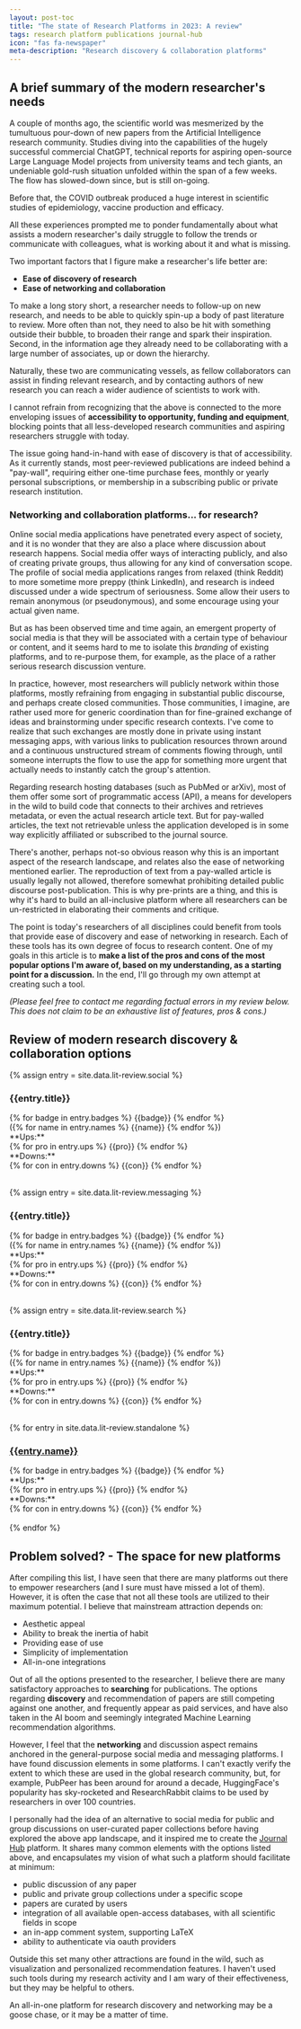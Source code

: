 ```yaml
---
layout: post-toc
title: "The state of Research Platforms in 2023: A review"
tags: research platform publications journal-hub
icon: "fas fa-newspaper"
meta-description: "Research discovery & collaboration platforms"
---
```


<h2 id="A brief summary of the modern researcher's needs" class="scroll-mt-[150px]">A brief summary of the modern researcher's needs</h2>

A couple of months ago, the scientific world was mesmerized by the tumultuous pour-down of new papers from the
Artificial Intelligence research community. Studies diving into the capabilities of the hugely successful commercial
ChatGPT, technical reports for aspiring open-source Large Language Model projects from university teams and tech giants,
an undeniable gold-rush situation unfolded within the span of a few weeks. The flow has slowed-down since, but is still
on-going.

Before that, the COVID outbreak produced a huge interest in scientific studies of epidemiology, vaccine production and
efficacy.

All these experiences prompted me to ponder fundamentally about what assists a modern researcher's daily struggle to
follow the trends or communicate with colleagues, what is working about it and what is missing.

Two important factors that I figure make a researcher's life better are:

- **Ease of discovery of research**
- **Ease of networking and collaboration**

To make a long story short, a researcher needs to follow-up on new research, and needs to be able to quickly spin-up a
body of past literature to review. More often than not, they need to also be hit with something outside their bubble, to
broaden their range and spark their inspiration. Second, in the information age they already need to be collaborating
with a large number of associates, up or down the hierarchy.

Naturally, these two are communicating vessels, as fellow collaborators can assist in finding relevant research, and by
contacting authors of new research you can reach a wider audience of scientists to work with.

I cannot refrain from recognizing that the above is connected to the more enveloping issues of **accessibility to
opportunity, funding and equipment**, blocking points that all less-developed research communities and aspiring
researchers struggle with today.

<!-- ### A stalwart ally: Research-hosting databases

I myself was in the fortunate position to be able to actively explore new AI papers and projects on a daily basis, without the pressure of deadlines and work. It appeared that it was quite enough to just hit refresh on the day's pre-print Computer Science paper uploads in what I used to employ as a main source of papers as a physicist researcher, namely [arXiv](https://arxiv.org). arXiv features pre-prints covering a range of (mostly quantitative) disciplines, from the aforementioned Comp. Science to Physics, Mathematics and Computational Biology.

arXiv is backed by Cornell University, and is "a free distribution service and an open-access archive". It hosts pre-prints, meaning that at the time of upload the paper's have not undergone peer-review. It's not the only service to work this way, as there's also the spin-off [medRxiv](https://www.medrxiv.org/), supported by the Cold Spring Harbor Laboratory and associated with Yale University, focusing on Μedicine and most health sciences.

However, my experience is that if you ask a medical researcher, they'll tell you that they're using [PubMed](https://pubmed.ncbi.nlm.nih.gov/) as their literature database. Here comes the elephant in the room, however, as PubMed hosts not-only open-access full-text works, but also research published in major publishing houses' journals, such as Springer's *Nature*, AAAS' *Science* as well as smaller ones. Similar in this aspect, but in the field of engineering, is the [IEEE](https://www.ieee.org/) institute and its corresponding journals, and [ERIC](https://eric.ed.gov/) in the field of education. Naturally, there are plenty more, but you get the gist. There is also [Google Scholar](https://scholar.google.com/), a fully-fledged search engine allowing you to find what you're looking after in some of those open-source databases, as well as major publication houses. -->

The issue going hand-in-hand with ease of discovery is that of accessibility. As it currently stands, most peer-reviewed
publications are indeed behind a "pay-wall", requiring either one-time purchase fees, monthly or yearly personal
subscriptions, or membership in a subscribing public or private research institution.

<h3 id="Networking and collaboration platforms... for research?" class="scroll-mt-[150px]">Networking and collaboration platforms... for research?</h3>

Online social media applications have penetrated every aspect of society, and it is no wonder that they are also a place
where discussion about research happens. Social media offer ways of interacting publicly, and also of creating private
groups, thus allowing for any kind of conversation scope. The profile of social media applications ranges from relaxed
(think Reddit) to more sometime more preppy (think LinkedIn), and research is indeed discussed under a wide spectrum of
seriousness. Some allow their users to remain anonymous (or pseudonymous), and some encourage using your actual given
name.

But as has been observed time and time again, an emergent property of social media is that they will be associated with
a certain type of behaviour or content, and it seems hard to me to isolate this *branding* of existing platforms, and to
re-purpose them, for example, as the place of a rather serious research discussion venture.

In practice, however, most researchers will publicly network within those platforms, mostly refraining from engaging in
substantial public discourse, and perhaps create closed communities. Those communities, I imagine, are rather used more
for generic coordination than for fine-grained exchange of ideas and brainstorming under specific research contexts.
I've come to realize that such exchanges are mostly done in private using instant messaging apps, with various links to
publication resources thrown around and a continuous unstructured stream of comments flowing through, until someone
interrupts the flow to use the app for something more urgent that actually needs to instantly catch the group's
attention.

Regarding research hosting databases (such as PubMed or arXiv), most of them offer some sort of programmatic access
(API), a means for developers in the wild to build code that connects to their archives and retrieves metadata, or even
the actual research article text. But for pay-walled articles, the text not retrievable unless the application developed
is in some way explicitly affiliated or subscribed to the journal source.

There's another, perhaps not-so obvious reason why this is an important aspect of the research landscape, and relates
also the ease of networking mentioned earlier. The reproduction of text from a pay-walled article is usually legally not
allowed, therefore somewhat prohibiting detailed public discourse post-publication. This is why pre-prints are a thing,
and this is why it's hard to build an all-inclusive platform where all researchers can be un-restricted in elaborating
their comments and critique.

The point is today's researchers of all disciplines could benefit from tools that provide ease of discovery and ease of
networking in research. Each of these tools has its own degree of focus to research content. One of my goals in this
article is to **make a list of the pros and cons of the most popular options I'm aware of, based on my understanding, as
a starting point for a discussion.** In the end, I'll go through my own attempt at creating such a tool.

*(Please feel free to contact me regarding factual errors in my review below. This does not claim to be an exhaustive
list of features, pros & cons.)*

<h2 id="Review of modern research discovery & collaboration options" class="scroll-mt-[150px]">Review of modern research discovery & collaboration options</h2>


{% assign entry = site.data.lit-review.social %}
<div class="not-prose shadow-lg bg-gray-100 py-4 w-auto mx-[15%] md:[35%] text-center rounded-xl text-xl font-semibold">
    <h3 id="{{entry.title}}" class="scroll-mt-[150px]">{{entry.title}}</h3>
</div>
<div class="flex flex-row mx-auto justify-center gap-2 py-4 cursor-default">
    {% for badge in entry.badges %}
    <badge class="bg-indigo-600 text-white px-2 py-1 text-center font-bold text-xs rounded-lg">{{badge}}</badge>
    {% endfor %}
</div>
<div class="text-center">
    ({% for name in entry.names %}
    <span class="font-semibold">{{name}}</span>
    {% endfor %})
</div>
**Ups:**
<div class="flex flex-col gap-2">
    {% for pro in entry.ups %}
    <span><i class="md:ml-6 md:mr-4 mr-2 my-auto fas fa-check p-1" style="color: #3b930b;"></i>{{pro}}</span>
    {% endfor %}
</div>
**Downs:**
<div class="flex flex-col gap-2">
    {% for con in entry.downs %}
    <span><i class="md:ml-6 md:mr-4 mr-2 my-auto fas fa-times p-1" style="color: #f26440;"></i>{{con}}</span>
    {% endfor %}
</div>

<br />

{% assign entry = site.data.lit-review.messaging %}

<div class="not-prose shadow-lg bg-gray-100 py-4 w-auto mx-[15%] md:[35%] text-center rounded-xl text-xl font-semibold">
    <h3 id="{{entry.title}}" class="scroll-mt-[150px]">{{entry.title}}</h3>
</div>
<div class="flex flex-row mx-auto justify-center gap-2 py-4 cursor-default">
    {% for badge in entry.badges %}
    <badge class="bg-indigo-600 text-white px-2 py-1 text-center font-bold text-xs rounded-lg">{{badge}}</badge>
    {% endfor %}
</div>
<div class="text-center">
    ({% for name in entry.names %}
    <span class="font-semibold">{{name}}</span>
    {% endfor %})
</div>
**Ups:**
<div class="flex flex-col gap-2">
    {% for pro in entry.ups %}
    <span><i class="md:ml-6 md:mr-4 mr-2 my-auto fas fa-check p-1" style="color: #3b930b;"></i>{{pro}}</span>
    {% endfor %}
</div>
**Downs:**
<div class="flex flex-col gap-2">
    {% for con in entry.downs %}
    <span><i class="md:ml-6 md:mr-4 mr-2 my-auto fas fa-times p-1" style="color: #f26440;"></i>{{con}}</span>
    {% endfor %}
</div>

<br />

{% assign entry = site.data.lit-review.search %}

<div class="not-prose shadow-lg bg-gray-100 py-4 w-auto mx-[15%] md:[35%] text-center rounded-xl text-xl font-semibold">
    <h3 id="{{entry.title}}" class="scroll-mt-[150px]">{{entry.title}}</h3>
</div>
<div class="flex flex-row mx-auto justify-center gap-2 py-4 cursor-default">
    {% for badge in entry.badges %}
    <badge class="bg-indigo-600 text-white px-2 py-1 text-center font-bold text-xs rounded-lg">{{badge}}</badge>
    {% endfor %}
</div>
<div class="text-center">
    ({% for name in entry.names %}
    <span class="font-semibold">{{name}}</span>
    {% endfor %})
</div>
**Ups:**
<div class="flex flex-col gap-2">
    {% for pro in entry.ups %}
    <span><i class="md:ml-6 md:mr-4 mr-2 my-auto fas fa-check p-1" style="color: #3b930b;"></i>{{pro}}</span>
    {% endfor %}
</div>
**Downs:**
<div class="flex flex-col gap-2">
    {% for con in entry.downs %}
    <span><i class="md:ml-6 md:mr-4 mr-2 my-auto fas fa-times p-1" style="color: #f26440;"></i>{{con}}</span>
    {% endfor %}
</div>

<br/>

{% for entry in site.data.lit-review.standalone %}
<!-- <TEMPLATE> -->
<div class="not-prose shadow-lg bg-gray-100 py-4 w-auto mx-[15%] md:[35%] text-center rounded-xl text-xl font-semibold">
    <a class="no-underline" href="{{entry.url}}">
        <h3 id="{{entry.name}}" class="scroll-mt-[150px]">{{entry.name}}</h3>
    </a>
</div>
<div class="flex flex-row mx-auto justify-center gap-2 py-4 cursor-default">
    {% for badge in entry.badges %}
    <badge class="bg-indigo-600 text-white px-2 py-1 text-center font-bold text-xs rounded-lg">{{badge}}</badge>
    {% endfor %}
</div>
**Ups:**
<div class="flex flex-col gap-2">
    {% for pro in entry.ups %}
    <span><i class="md:ml-6 md:mr-4 mr-2 my-auto fas fa-check p-1" style="color: #3b930b;"></i>{{pro}}</span>
    {% endfor %}
</div>
**Downs:**
<div class="flex flex-col gap-2">
    {% for con in entry.downs %}
    <span><i class="md:ml-6 md:mr-4 mr-2 my-auto fas fa-times p-1" style="color: #f26440;"></i>{{con}}</span>
    {% endfor %}
</div>
<br />
<!-- </TEMPLATE> -->
{% endfor %}

<h2 id="Problem solved? - The space for new platforms" class="scroll-mt-[150px]">Problem solved? - The space for new platforms</h2>

After compiling this list, I have seen that there are many platforms out there to empower researchers (and I sure must
have missed a lot of them). However, it is often the case that not all these tools are utilized to their maximum
potential. I believe that mainstream attraction depends on:

- Aesthetic appeal
- Ability to break the inertia of habit
- Providing ease of use
- Simplicity of implementation
- All-in-one integrations

Out of all the options presented to the researcher, I believe there are many satisfactory approaches to **searching**
for publications. The options regarding **discovery** and recommendation of papers are still competing against one
another, and frequently appear as paid services, and have also taken in the AI boom and seemingly integrated Machine
Learning recommendation algorithms.

However, I feel that the **networking** and discussion aspect remains anchored in the general-purpose social media and
messaging platforms. I have found discussion elements in some platforms. I can't exactly verify the extent to which
these are used in the global research community, but, for example, PubPeer has been around for around a decade,
HuggingFace's popularity has sky-rocketed and ResearchRabbit claims to be used by researchers in over 100 countries.

I personally had the idea of an alternative to social media for public and group discussions on user-curated paper
collections before having explored the above app landscape, and it inspired me to create the [Journal
Hub](https://www.journal-hub.org) platform. It shares many common elements with the options listed above, and
encapsulates my vision of what such a platform should facilitate at minimum:

- public discussion of any paper
- public and private group collections under a specific scope
- papers are curated by users
- integration of all available open-access databases, with all scientific fields in scope
- an in-app comment system, supporting LaTeX
- ability to authenticate via oauth providers

Outside this set many other attractions are found in the wild, such as visualization and personalized recommendation
features. I haven't used such tools during my research activity and I am wary of their effectiveness, but they may be
helpful to others.

An all-in-one platform for research discovery and networking may be a goose chase, or it may be a matter of time.